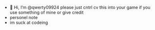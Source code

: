 - 👋 Hi, I’m @qwerty09924 please just cntrl cv this into your game if you use something of mine or give credit
- personel note
- im suck at codeing
